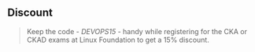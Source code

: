 ## Discount

>Keep the code - *DEVOPS15* - handy while registering for the CKA or CKAD exams at Linux Foundation to get a 15% discount.